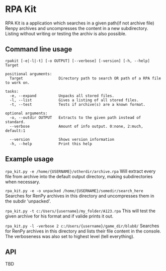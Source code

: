 # RPA Kit
RPA Kit is a application which searches in a given path(if not archive file) Renpy
archives and uncompresses the content in a new subdirectory.
Listing without writing or testing the archiv is also possible.

## Command line usage
```
rpakit [-e|-l|-t] [-o OUTPUT] [--verbose] [-version] [-h, --help] Target

positional arguments:
  Target                Directory path to search OR path of a RPA file to work on.

tasks:
  -e, --expand          Unpacks all stored files.
  -l, --list            Gives a listing of all stored files.
  -t, --test            Tests if archive(s) are a known format.

optional arguments:
  -o, --outdir OUTPUT   Extracts to the given path instead of standard.
  --verbose             Amount of info output. 0:none, 2:much, default:1

  --version             Shows version information
  -h, --help            Print this help
```

## Example usage

`rpa_kit.py -e /home/{USERNAME}/otherdir/archive.rpa`
Will extract every file from archive into the default output directory, making
subdirectories when necessary.

`rpa_kit.py -e -o unpacked /home/{USERNAME}/somedir/search_here`
Searches for RenPy archives in this directory and uncompresses them in the subdir
'unpacked'.

`rpa_kit.py -t c:/Users/{username}/my_folder/A123.rpa`
This will test the given archive for his format and if valide prints it out.

`rpa_kit.py -l -verbose 2 c:/Users/{username}/game_dir/blub8/`
Searches for RenPy archives in this directory and lists their file content in the
console. The verboseness was also set to highest level (tell everything).


## API

  TBD
